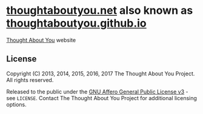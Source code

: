 # [thoughtaboutyou.net][TAY] also known as [thoughtaboutyou.github.io](thoughtaboutyou.github.io)

[Thought About You][TAY] website



## License

Copyright (C) 2013, 2014, 2015, 2016, 2017 The Thought About You Project. All rights reserved.

Released to the public under the [GNU Affero General Public License v3](https://www.gnu.org/licenses/agpl-3.0.html) - see ```LICENSE```. Contact The Thought About You Project for additional licensing options.



[TAY]: http://thoughtaboutyou.net/
